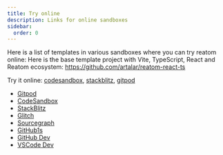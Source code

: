 ```yaml
---
title: Try online
description: Links for online sandboxes
sidebar: 
  order: 0
---
```


Here is a list of templates in various sandboxes where you can try reatom online:
Here is the base template project with Vite, TypeScript, React and Reatom ecosystem: https://github.com/artalar/reatom-react-ts

Try it online: [codesandbox](https://codesandbox.io/p/sandbox/github/artalar/reatom-react-ts/tree/main), [stackblitz](https://githubblitz.com/artalar/reatom-react-ts), [gitpod](https://gitpod.io/#https://github.com/artalar/reatom-react-ts)

- [Gitpod](https://gitpod.io/#https://github.com/artalar/reatom-react-ts)
- [CodeSandbox](https://codesandbox.io/s/github/artalar/reatom-react-ts)
- [StackBlitz](https://githubblitz.com/artalar/reatom-react-ts)
- [Glitch](https://glitch.com/edit/#!/import/github/artalar/reatom-react-ts)
- [Sourcegraph](https://sourcegraph.com/github.com/artalar/reatom-react-ts)
- [GitHub1s](https://github1s.com/artalar/reatom-react-ts)
- [GitHub Dev](https://github.dev/artalar/reatom-react-ts)
- [VSCode Dev](https://vscode.dev/github/artalar/reatom-react-ts)
